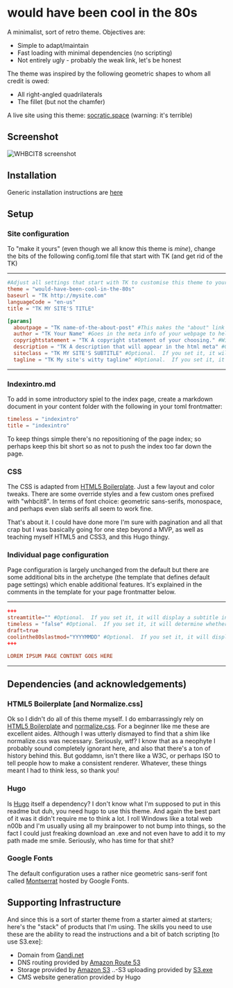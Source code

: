 would have been cool in the 80s
===============================

A minimalist, sort of retro theme.  Objectives are:

* Simple to adapt/maintain
* Fast loading with minimal dependencies (no scripting)
* Not entirely ugly - probably the weak link, let's be honest

The theme was inspired by the following geometric shapes to whom all credit is owed:

* All right-angled quadrilaterals
* The fillet (but not the chamfer)

A live site using this theme: [socratic.space](http://socratic.space) (warning: it's terrible)

## Screenshot

![WHBCIT8 screenshot](https://raw.githubusercontent.com/pedrodude/would-have-been-cool-in-the-80s/master/images/screenshot.png "WHBCIT8 screenshot")

## Installation

Generic installation instructions are [here](https://gohugo.io/themes/installing/)

## Setup

### Site configuration

To "make it yours" (even though we all know this theme is *mine*), change the bits of the following config.toml file that start with TK (and get rid of the TK)

---
```toml
#Adjust all settings that start with TK to customise this theme to your site.  Also remove the TK
theme = "would-have-been-cool-in-the-80s"
baseurl = "TK http://mysite.com"
languageCode = "en-us"
title = "TK MY SITE'S TITLE"

[params]
  aboutpage = "TK name-of-the-about-post" #This makes the "about" link in the header function.  It must be the exact filename of your about page without the file extension.  E.g. if your about page is called "mysiteabout.md" then enter in "mysiteabout"
  author = "TK Your Name" #Goes in the meta info of your webpage to help identify you as the author of the content
  copyrightstatement = "TK A copyright statement of your choosing." #Will appear in the footer of each page.
  description = "TK A description that will appear in the html meta" #Goes in the meta info of your webpage to describe the content of your site
  siteclass = "TK MY SITE'S SUBTITLE" #Optional.  If you set it, it will display a subtitle in a contrasting color (adjustable within the CSS) on the site's index page.
  tagline = "TK My site's witty tagline" #Optional.  If you set it, it will display a tagline for the website underneath the titles.  By default it appears italicized.
```
---

### Indexintro.md

To add in some introductory spiel to the index page, create a markdown document in your content folder with the following in your toml frontmatter:
```toml
timeless = "indexintro"
title = "indexintro"
```
To keep things simple there's no repositioning of the page index; so perhaps keep this bit short so as not to push the index too far down the page.

### CSS

The CSS is adapted from [HTML5 Boilerplate](http://gohugo.io).  Just a few layout and color tweaks.  There are some override styles and a few custom ones prefixed with "whbcit8".  In terms of font choice: geometric sans-serifs, monospace, and perhaps even slab serifs all seem to work fine.

That's about it.  I could have done more I'm sure with pagination and all that crap but I was basically going for one step beyond a MVP, as well as teaching myself HTML5 and CSS3, and this Hugo thingy.

### Individual page configuration

Page configuration is largely unchanged from the default but there are some additional bits in the archetype (the template that defines default page settings) which enable additional features.  It's explained in the comments in the template for your page frontmatter below.

---
```toml
+++
streamtitle="" #Optional.  If you set it, it will display a subtitle in a contrasting color (adjustable within the CSS) on the individual page.
timeless = "false" #Optional.  If you set it, it will determine whether the post displays date features (displaying a date on the post summary on the index page, date in the page title).  Changing the value to true suppresses all of these features, with the exception of the last modified date shown by the pedrolastmod parameter
draft=true
coolinthe80slastmod="YYYYMMDD" #Optional.  If you set it, it will display a Last Modified Date under the footer.  This is not automated at all, nor formatted, but simply provides a basic ability to indicate that the creation date differs from the modified date.  If left unchanged, it will display the created date.
+++

LOREM IPSUM PAGE CONTENT GOES HERE
```
---

## Dependencies (and acknowledgements)

### HTML5 Boilerplate [and Normalize.css]

Ok so I didn't do all of this theme myself.  I do embarrassingly rely on [HTML5 Boilerplate](https://html5boilerplate.com/) and [normalize.css](https://necolas.github.io/normalize.css/).  For a beginner like me these are excellent aides.  Although I was utterly dismayed to find that a shim like normalize.css was necessary.  Seriously, wtf?  I know that as a neophyte I probably sound completely ignorant here, and also that there's a ton of history behind this.  But goddamn, isn't there like a W3C, or perhaps ISO to tell people how to make a consistent renderer.  Whatever, these things meant I had to think less, so thank you!

### Hugo

Is [Hugo](http://gohugo.io) itself a dependency?  I don't know what I'm supposed to put in this readme but duh, you need hugo to use this theme.  And again the best part of it was it didn't require me to think a lot.  I roll Windows like a total web n00b and I'm usually using all my brainpower to not bump into things, so the fact I could just freaking download an .exe and not even have to add it to my path made me smile.  Seriously, who has time for that shit?

### Google Fonts

The default configuration uses a rather nice geometric sans-serif font called [Montserrat](https://www.google.com/fonts/specimen/Montserrat) hosted by Google Fonts.

## Supporting Infrastructure

And since this is a sort of starter theme from a starter aimed at starters; here's the "stack" of products that I'm using.  The skills you need to use these are the ability to read the instructions and a bit of batch scripting [to use S3.exe]:
- Domain from [Gandi.net](http://gandi.net)
- DNS routing provided by [Amazon Route 53](https://aws.amazon.com/route53/)
- Storage provided by [Amazon S3](https://aws.amazon.com/s3/)
..-S3 uploading provided by [S3.exe](https://s3.codeplex.com/)
- CMS website generation provided by Hugo